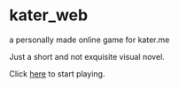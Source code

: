 # kater_web
a personally made online game for kater.me

Just a short and not exquisite visual novel.

Click [here](frienkie.xyz/kater_web) to start playing.
